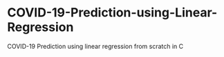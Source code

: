 # COVID-19-Prediction-using-Linear-Regression
COVID-19 Prediction using linear regression from scratch in C
